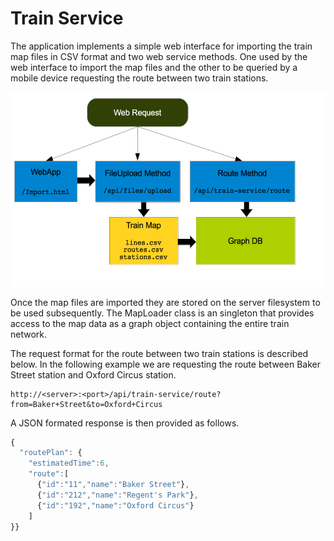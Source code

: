 Train Service
=============

The application implements a simple web interface for importing the train map files in CSV format and two web service methods. One used by the web interface to import the map files and the other to be queried by a mobile device requesting the route between two train stations.

![alt text](https://github.com/momenso/codechallenge/raw/graphdb/diagram.png "Overview Diagram")

Once the map files are imported they are stored on the server filesystem to be used subsequently. The MapLoader class is an singleton that provides access to the map data as a graph object containing the entire train network.

The request format for the route between two train stations is described below. In the following example we are requesting the route between Baker Street station and Oxford Circus station.

```
http://<server>:<port>/api/train-service/route?from=Baker+Street&to=Oxford+Circus
```

A JSON formated response is then provided as follows.

```javascript
{
  "routePlan": {
    "estimatedTime":6,
    "route":[
      {"id":"11","name":"Baker Street"},
      {"id":"212","name":"Regent's Park"},
      {"id":"192","name":"Oxford Circus"}
    ]
}}
```
